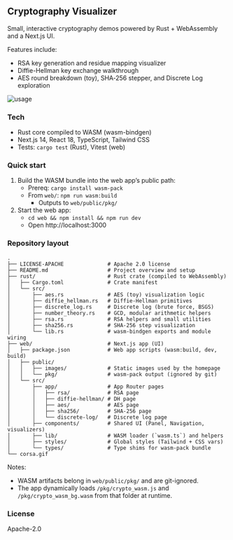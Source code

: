 ## Cryptography Visualizer

Small, interactive cryptography demos powered by Rust + WebAssembly and a Next.js UI.

Features include:
- RSA key generation and residue mapping visualizer
- Diffie-Hellman key exchange walkthrough
- AES round breakdown (toy), SHA‑256 stepper, and Discrete Log exploration

![usage](./corsa.gif)

### Tech
- Rust core compiled to WASM (wasm-bindgen)
- Next.js 14, React 18, TypeScript, Tailwind CSS
- Tests: `cargo test` (Rust), Vitest (web)

### Quick start
1) Build the WASM bundle into the web app’s public path:
	- Prereq: `cargo install wasm-pack`
	- From `web/`: `npm run wasm:build`
	  - Outputs to `web/public/pkg/`
2) Start the web app:
	- `cd web && npm install && npm run dev`
	- Open http://localhost:3000

### Repository layout
```
.
├── LICENSE-APACHE              # Apache 2.0 license
├── README.md                   # Project overview and setup
├── rust/                       # Rust crate (compiled to WebAssembly)
│   ├── Cargo.toml              # Crate manifest
│   └── src/
│       ├── aes.rs              # AES (toy) visualization logic
│       ├── diffie_hellman.rs   # Diffie-Hellman primitives
│       ├── discrete_log.rs     # Discrete log (brute force, BSGS)
│       ├── number_theory.rs    # GCD, modular arithmetic helpers
│       ├── rsa.rs              # RSA helpers and small utilities
│       ├── sha256.rs           # SHA-256 step visualization
│       └── lib.rs              # wasm-bindgen exports and module wiring
├── web/                        # Next.js app (UI)
│   ├── package.json            # Web app scripts (wasm:build, dev, build)
│   ├── public/
│   │   ├── images/             # Static images used by the homepage
│   │   └── pkg/                # wasm-pack output (ignored by git)
│   └── src/
│       ├── app/                # App Router pages
│       │   ├── rsa/            # RSA page
│       │   ├── diffie-hellman/ # DH page
│       │   ├── aes/            # AES page
│       │   ├── sha256/         # SHA-256 page
│       │   └── discrete-log/   # Discrete log page
│       ├── components/         # Shared UI (Panel, Navigation, visualizers)
│       ├── lib/                # WASM loader (`wasm.ts`) and helpers
│       ├── styles/             # Global styles (Tailwind + CSS vars)
│       └── types/              # Type shims for wasm-pack bundle
└── corsa.gif
```

Notes:
- WASM artifacts belong in `web/public/pkg/` and are git-ignored.
- The app dynamically loads `/pkg/crypto_wasm.js` and `/pkg/crypto_wasm_bg.wasm` from that folder at runtime.

### License
Apache-2.0
